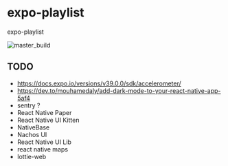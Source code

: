 # expo-playlist
expo-playlist

![master_build](https://github.com/louiscklaw/expo-playlist/workflows/master_build/badge.svg)

## TODO
  - https://docs.expo.io/versions/v39.0.0/sdk/accelerometer/
  - https://dev.to/mouhamedaly/add-dark-mode-to-your-react-native-app-5af4
  - sentry ?
  - React Native Paper
  - React Native UI Kitten
  - NativeBase
  - Nachos UI
  - React Native UI Lib
  - react native maps
  - lottie-web